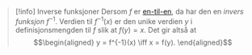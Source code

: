> [!info] Inverse funksjoner
> Dersom $f$ er [en-til-en](Kapittel%203%20-%20transendentale%20funksjoner/Definisjoner%20og%20teoremer/Def%203.1.1%20En-til-en%20funksjoner.md), da har den en *invers funksjon* $f^{-1}$. Verdien til $f^{-1}(x)$ er den unike verdien $y$ i definisjonsmengden til $f$ slik at $f(y)=x$. Det gir altså at
> $$\begin{aligned} y = f^{-1}(x) \iff x = f(y).  \end{aligned}$$ 
>
